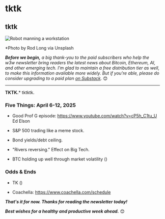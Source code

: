 # tktk
## tktk

![Robot manning a workstation](https://images.unsplash.com/photo-1578374173703-71809a1757b1)

*Photo by Rod Long via Unsplash

*<strong>Before we begin,</strong> a big thank-you to the paid subscribers who help the w3w newsletter bring readers the latest news about Bitcoin, Ethereum, AI, and other emerging tech. I'm glad to maintain a free distribution tier as well, to make this information available more widely. But if you're able, please do consider upgrading to a paid plan [on Substack](https://w3wnews.substack.com/subscribe).* 😊

<hr>

**TKTK.*** tktktk.

<!--

Some evergreen ideas for the lead item...

- GOUP: One of the subtle bad ideas of the Trump admin is that its fixing the frame of 'number go up' around blockchain technology.

- CNBC: Riff on financial channels vid re: "wrapper" startups vs model builders. Hmmmm... Find YouTube link.

- BOYCOTTS: Why withholding money from a publicly traded company works. You only need to deny marginal metrics, not move them to zero in absolute terms.

-->
<!--

Other candidates...

- Bosa video on AI for CNBC. ([]()) <!-- Link TK
- Galaxy listing on Nasdaq? ([]()) <!-- Link TK
- DOJ dissolves its crypto task force. ([]()) <!-- Link TK
- Tether considering new US stablecoin to facilitate faster payments between banks. ([]()) <!-- Link TK
- Ripple buys Hidden Road.
- House committee hearing wednesday on innovation and digital assets.
- Argentina probing Libra.
- Ripple ETF debut.

- TK ([](https://www.washingtonpost.com/technology/2025/04/09/ai-em-dash-writing-punctuation-chatgpt/))
-->

### Five Things: April 6-12, 2025

<!-- Riff on the week's insane markets/tariffs... -->

- Good Prof G episode: https://www.youtube.com/watch?v=cP5h_C1tu_U Ed Elson

- S&P 500 trading like a meme stock.

- Bond yields/debt ceiling.

- "Rivers reversing." Effect on Big Tech.

- BTC holding up well through market volatility ([]()) <!-- Link TK -->

### Odds & Ends

- TK ([](https://www.washingtonpost.com/climate-solutions/2025/04/09/seaweed-problem-caribbean-electricity/))

- Coachella: https://www.coachella.com/schedule

_**That's it for now. Thanks for reading the newsletter today!**_

<!-- Other boilerplate needs reworking...

_**About me: I'm a New York-based consultant and writer with more than seven years' experience in web3. This newsletter grew out of the early stages of that journey, as I thought it might be useful to share what I was rapidly learning about blockchain tech and decentralization at the time with other people doing the same.**_

_**During the COVID pandemic, I served as Head of Content for the censorship-resistant platform Blogchain. I have also done contract work for the World Economic Forum, the Telos Foundation, Dispatch Labs, and Vice News. Previously, I spent over a decade as an award-winning markets reporter at the Wall Street Journal.**_

_**If you need to reach me directly for any reason, please email peter[at]w3w[dot]media.**_


-->

_**Best wishes for a healthy and productive week ahead.**_ 😊
